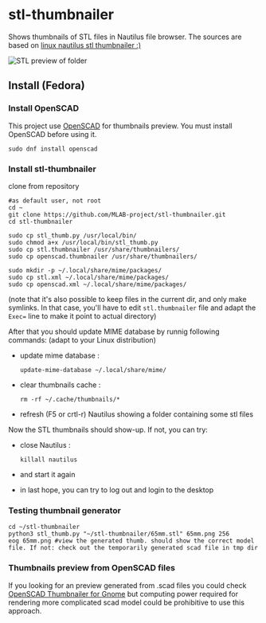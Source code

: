 # stl-thumbnailer
Shows thumbnails of STL files in Nautilus file browser. The sources are based on [linux nautilus stl thumbnailer :)](http://www.thingiverse.com/thing:258653)

![STL preview of folder](STL-thumbnailer_screenshot.png)

## Install (Fedora)

### Install OpenSCAD

This project use [OpenSCAD](http://www.openscad.org/) for thumbnails preview. You must install OpenSCAD before using it.

	sudo dnf install openscad

### Install stl-thumbnailer

clone from repository

	#as default user, not root
	cd ~
    git clone https://github.com/MLAB-project/stl-thumbnailer.git
    cd stl-thumbnailer

    sudo cp stl_thumb.py /usr/local/bin/
    sudo chmod a+x /usr/local/bin/stl_thumb.py
    sudo cp stl.thumbnailer /usr/share/thumbnailers/
    sudo cp openscad.thumbnailer /usr/share/thumbnailers/

	sudo mkdir -p ~/.local/share/mime/packages/
    sudo cp stl.xml ~/.local/share/mime/packages/
    sudo cp openscad.xml ~/.local/share/mime/packages/

(note that it's also possible to keep files in the current dir, and only make symlinks. In that case, you'll have to edit `stl.thumbnailer` file and adapt the `Exec=` line to make it point to actual directory)

After that you should update MIME database by runnig following commands:
(adapt to your Linux distribution)

  - update mime database :

        update-mime-database ~/.local/share/mime/

  - clear thumbnails cache :

        rm -rf ~/.cache/thumbnails/*

  - refresh (F5 or crtl-r) Nautilus showing a folder containing some stl files

Now the STL thumbnails should show-up. If not, you can try:

  - close Nautilus :

        killall nautilus

  - and start it again
  - in last hope, you can try to log out and login to the desktop

### Testing thumbnail generator
	cd ~/stl-thumbnailer
	python3 stl_thumb.py "~/stl-thumbnailer/65mm.stl" 65mm.png 256
	eog 65mm.png #view the generated thumb. should show the correct model file. If not: check out the temporarily generated scad file in tmp dir

### Thumbnails preview from OpenSCAD files

If you looking for an preview generated from .scad files you could check [OpenSCAD Thumbnailer for Gnome](http://srlm.io/2015/12/15/scad-thumbnailer/) but computing power required for rendering more complicated scad model could be prohibitive to use this approach.
